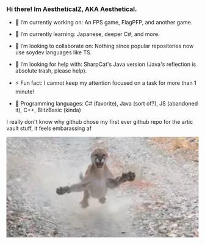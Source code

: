 ### Hi there! Im AestheticalZ, AKA Aesthetical.

- 🔭 I’m currently working on:
An FPS game, FlagPFP, and another game.

- 🌱 I’m currently learning:
Japanese, deeper C#, and more.

- 👯 I’m looking to collaborate on:
Nothing since popular repositories now use soydev languages like TS.

- 🤔 I’m looking for help with:
SharpCat's Java version (Java's reflection is absolute trash, please help).

- ⚡ Fun fact:
I cannot keep my attention focused on a task for more than 1 minute!

- 💾 Programming languages:
C# (favorite), Java (sort of?), JS (abandoned it), C++, BlitzBasic (kinda)

I really don't know why github chose my first ever github repo for the artic vault stuff, it feels embarassing af

![plinkna](image0.png)
